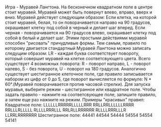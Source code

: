 Игра  - Муравей Лангтона.
На бесконечном квадратном поле в центре стоит муравей. Муравей может быть повернут влево, вправо, вверх и вниз. Муравей действует следующим образом:
Если клетка, на которой стоит муравей, белая, то он поворачивается направо на 90 градусов, окрашивает клетку под собой в черный и делает шаг вперед. 
Если черная - поворачивается на 90 градусов влево, окрашивает клетку под собой в белый и делает шаг. 
Этими простыми действиями муравей способен "рисовать" причудливые формы.
Тем самым, правило по которому двигается стандартный Муравей Лангтона можно записать следущим образом:
LR - каждая буква соответствует повороту, который совершит муравей на клетке соответсвующего цвета.
Всего существует 4 возможных поворота:
R - поворот направо, L - поворот налево, S - без поворота, U - поворот на 180 градусов.
Аналогично существует шестигранное клеточное поле, где правило записывается набором из цифр от 0 до 5, где поворот вычисляется по формуле:
N * 60°.(Муравей поворачивается против часовой стрелки).
Для запуска муравья, выберите режим - шестигранное или квадратное поле.
Чтобы задать правило - нажмите на соответсвующее поле, запишите правило, а затем еще раз нажмите на режим.
Примеры "красивых" правил:
Квадратное поле:
LLLLLLRRRRRLLLLLRRR
RRLLRRLLLLLLRRRR
RRLLLRLLLLL
RLLLLRRRLLL
RRLRLLRRRRRR
RLLLLRRRLLLR
LLRRLRRRRRRR
Шестигранное поле:
44441
44544
54444
54554
54554
54141
